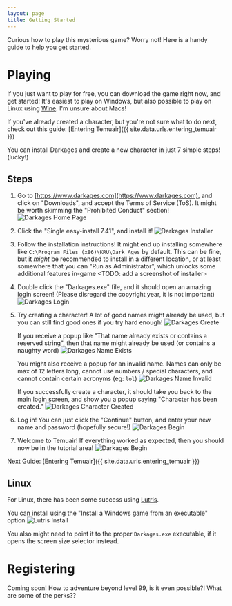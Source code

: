 ```yaml
---
layout: page
title: Getting Started
---
```


Curious how to play this mysterious game? Worry not! Here is a handy guide to help you get started.



# Playing

If you just want to play for free, you can download the game right now, and get started! It's easiest to play on Windows, but also possible to play on Linux using [Wine](https://www.winehq.org/). I'm unsure about Macs!

If you've already created a character, but you're not sure what to do next, check out this guide: [Entering Temuair]({{ site.data.urls.entering_temuair }})

You can install Darkages and create a new character in just 7 simple steps! (lucky!)

## Steps

1. Go to [https://www.darkages.com](https://www.darkages.com), and click on "Downloads", and accept the Terms of Service (ToS). It might be worth skimming the "Prohibited Conduct" section!
![Darkages Home Page](/public/images/darkages/downloads.png)

2. Click the "Single easy-install 7.41", and install it!
![Darkages Installer](/public/images/darkages/installer.png)

3. Follow the installation instructions! It might end up installing somewhere like `C:\Program Files (x86)\KRU\Dark Ages` by default. This can be fine, but it _might_ be recommended to install in a different location, or at least somewhere that you can "Run as Administrator", which unlocks some additional features in-game <TODO: add a screenshot of installer>

4. Double click the "Darkages.exe" file, and it should open an amazing login screen! (Please disregard the copyright year, it is not important)
![Darkages Login](/public/images/darkages/login-screen.png)

5. Try creating a character! A lot of good names might already be used, but you can still find good ones if you try hard enough!
![Darkages Create ](/public/images/darkages/create-character.png)

    If you receive a popup like "That name already exists or contains a reserved string", then that name might already be used (or contains a naughty word)
    ![Darkages Name Exists](/public/images/darkages/name-in-use.png)

    You might also receive a popup for an invalid name. Names can only be max of 12 letters long, cannot use numbers / special characters, and cannot contain certain acronyms (eg: `lol`)
    ![Darkages Name Invalid](/public/images/darkages/invalid-name.png)

    If you successfully create a character, it should take you back to the main login screen, and show you a popup saying "Character has been created."
    ![Darkages Character Created](/public/images/darkages/character-created.png)

6. Log in! You can just click the "Continue" button, and enter your new name and password (hopefully secure!)
![Darkages Begin](/public/images/darkages/continue-character.png)

7. Welcome to Temuair! If everything worked as expected, then you should now be in the tutorial area!
![Darkages Begin](/public/images/darkages/tutorial.png)

Next Guide: [Entering Temuair]({{ site.data.urls.entering_temuair }})


## Linux

For Linux, there has been some success using [Lutris](https://lutris.net/downloads).

You can install using the "Install a Windows game from an executable" option
![Lutris Install](/public/images/darkages/install-with-lutris.png)

You also might need to point it to the proper `Darkages.exe` executable, if it opens the screen size selector instead.

# Registering

Coming soon! How to adventure beyond level 99, is it even possible?! What are some of the perks??
